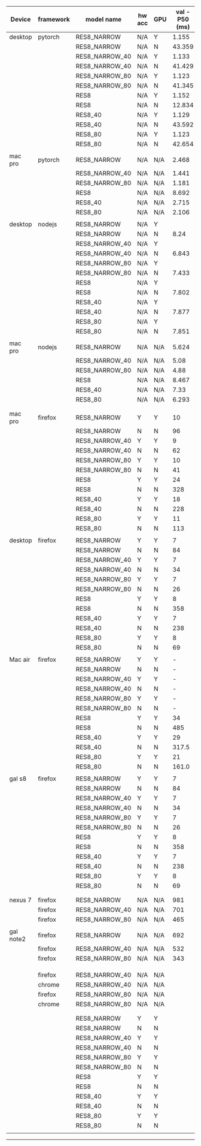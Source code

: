 | Device  |framework |    model name    | hw acc |  GPU  | val - P50  (ms) | val - P99  (ms) | val-acc (%) | test - P50  (ms) | val - P99  (ms) | test-acc (%) | notes                                                                 |
|---------|----------|------------------|--------|-------|-----------------|-----------------|-------------|------------------|-----------------|--------------|-----------------------------------------------------------------------|
| desktop | pytorch  | RES8_NARROW      | N/A    | Y     | 1.155           | 1.5432          | 91.10       | 1.156            | 1.442           | 91.19        |                                                                       |
|         |          | RES8_NARROW      | N/A    | N     | 43.359          | 67.245          | 91.10       | 43.551           | 67.366          | 91.19        |                                                                       |
|         |          | RES8_NARROW_40   | N/A    | Y     | 1.133           | 1.498           | 90.03       | 1.142            | 1.53            | 91.00        |                                                                       |
|         |          | RES8_NARROW_40   | N/A    | N     | 41.429          | 66.6311         | 90.03       | 41.658           | 66.83           | 91.00        |                                                                       |
|         |          | RES8_NARROW_80   | N/A    | Y     | 1.123           | 2.076           | 85.76       | 1.12             | 1.349           | 85.83        |                                                                       |
|         |          | RES8_NARROW_80   | N/A    | N     | 41.345          | 66.77           | 85.76       | 40.155           | 66.599          | 85.83        |                                                                       |
|         |          | RES8             | N/A    | Y     | 1.152           | 1.915           | 94.62       | 1.162            | 1.753           | 94.34        |                                                                       |
|         |          | RES8             | N/A    | N     | 12.834          | 67.382          | 94.62       | 12.695           | 66.576          | 94.34        |                                                                       |
|         |          | RES8_40          | N/A    | Y     | 1.129           | 1.882           | 94.07       | 1.129            | 1.7966          | 94.18        |                                                                       |
|         |          | RES8_40          | N/A    | N     | 43.592          | 66.896          | 94.07       | 43.637           | 66.921          | 94.18        |                                                                       |
|         |          | RES8_80          | N/A    | Y     | 1.123           | 1.175           | 91.29       | 1.129            | 1.199           | 91.29        |                                                                       |
|         |          | RES8_80          | N/A    | N     | 42.654          | 66.770          | 91.29       | 42.666           | 66.73           | 91.29        |                                                                       |
|         |          |                  |        |       |                 |                 |             |                  |                 |              |                                                                       |
| mac pro | pytorch  | RES8_NARROW      | N/A    | N/A   | 2.468           | 3.586           | 90.87       | 2.457            | 2.987           | 91.16        |                                                                       |
|         |          | RES8_NARROW_40   | N/A    | N/A   | 1.441           | 2.574           | 89.93       | 1.344            | 2.692           | 90.84        |                                                                       |
|         |          | RES8_NARROW_80   | N/A    | N/A   | 1.181           | 2.331           | 85.82       | 1.178            | 1.786           | 85.64        |                                                                       |
|         |          | RES8             | N/A    | N/A   | 8.692           | 9.615           | 94.66       | 8.706            | 10.55           | 94.15        |                                                                       |
|         |          | RES8_40          | N/A    | N/A   | 2.715           | 5.389           | 94.17       | 2.706            | 4.631           | 93.79        |                                                                       |
|         |          | RES8_80          | N/A    | N/A   | 2.106           | 3.422           | 91.45       | 2.082            | 2.239           | 91.36        |                                                                       |
|         |          |                  |        |       |                 |                 |             |                  |                 |              |                                                                       |
| desktop | nodejs   | RES8_NARROW      | N/A    | Y     |                 |                 |             |                  |                 |              |                                                                       |
|         |          | RES8_NARROW      | N/A    | N     | 8.24            | 12.947          | 90.77       | 7.318            | 11.308          | 91.36        |                                                                       |
|         |          | RES8_NARROW_40   | N/A    | Y     |                 |                 |             |                  |                 |              |                                                                       |
|         |          | RES8_NARROW_40   | N/A    | N     | 6.843           | 10.413          | 89.80       | 7.41             | 11.61           | 90.19        |                                                                       |
|         |          | RES8_NARROW_80   | N/A    | Y     |                 |                 |             |                  |                 |              |                                                                       |
|         |          | RES8_NARROW_80   | N/A    | N     | 7.433           | 11.247          | 85.95       | 7.634            | 11.251          | 85.51        |                                                                       |
|         |          | RES8             | N/A    | Y     |                 |                 |             |                  |                 |              |                                                                       |
|         |          | RES8             | N/A    | N     | 7.802           | 25.811          | 94.40       | 8.071            | 25.54           | 93.99        |                                                                       |
|         |          | RES8_40          | N/A    | Y     |                 |                 |             |                  |                 |              |                                                                       |
|         |          | RES8_40          | N/A    | N     | 7.877           | 13.167          | 93.70       | 7.969            | 12.543          | 94.28        |                                                                       |
|         |          | RES8_80          | N/A    | Y     |                 |                 |             |                  |                 |              |                                                                       |
|         |          | RES8_80          | N/A    | N     | 7.851           | 12.014          | 90.26       | 8.219            | 12.803          | 90.80        |                                                                       |
|         |          |                  |        |       |                 |                 |             |                  |                 |              |                                                                       |
| mac pro | nodejs   | RES8_NARROW      | N/A    | N/A   | 5.624           | 11.138          | 90.84       | 5.613            | 10.942          | 91.39        |                                                                       |
|         |          | RES8_NARROW_40   | N/A    | N/A   | 5.08            | 9.444           | 89.87       | 5.075            | 9.337           | 90.35        |                                                                       |
|         |          | RES8_NARROW_80   | N/A    | N/A   | 4.88            | 9.282           | 85.95       | 4.909            | 9.1             | 85.54        |                                                                       |
|         |          | RES8             | N/A    | N/A   | 8.467           | 14.941          | 94.40       | 8.192            | 13.973          | 93.99        |                                                                       |
|         |          | RES8_40          | N/A    | N/A   | 7.33            | 13.258          | 93.78       | 7.28             | 12.658          | 94.25        |                                                                       |
|         |          | RES8_80          | N/A    | N/A   | 6.293           | 50.216          | 90.26       | 6.22             | 13.118          | 90.84        |                                                                       |
|         |          |                  |        |       |                 |                 |             |                  |                 |              |                                                                       |
|         |          |                  |        |       |                 |                 |             |                  |                 |              |                                                                       |
| mac pro | firefox  | RES8_NARROW      | Y      | Y     | 10              | 23              | 90.33       | 10               | 23              | 90.78        |                                                                       |
|         |          | RES8_NARROW      | N      | N     | 96              | 152.1           | 90.33       | 94               | 149.22          | 90.78        |                                                                       |
|         |          | RES8_NARROW_40   | Y      | Y     | 9               | 23              | 88.84       | 9                | 23              | 88.99        |                                                                       |
|         |          | RES8_NARROW_40   | N      | N     | 62              | 101.1           | 88.84       | 61               | 101.22          | 88.99        |                                                                       |
|         |          | RES8_NARROW_80   | Y      | Y     | 10              | 24              | 85.09       | 9                | 24              | 84.9         |                                                                       |
|         |          | RES8_NARROW_80   | N      | N     | 41              | 85              | 85.09       | 41               | 72              | 84.9         |                                                                       |
|         |          | RES8             | Y      | Y     | 24              | 47              | 94.11       | 24               | 40              | 93.96        |                                                                       |
|         |          | RES8             | N      | N     | 328             | 393             | 94.11       | 338              | 396             | 93.96        |                                                                       |
|         |          | RES8_40          | Y      | Y     | 18              | 32              | 93.92       | 17               | 32              | 93.99        |                                                                       |
|         |          | RES8_40          | N      | N     | 228             | 292.1           | 93.92       | 227              | 281.22          | 93.99        |                                                                       |
|         |          | RES8_80          | Y      | Y     | 11              | 24              | 90.78       | 11               | 29.22           | 91.23        |                                                                       |
|         |          | RES8_80          | N      | N     | 113             | 164             | 90.78       | 114              | 162             | 91.23        |                                                                       |
|         |          |                  |        |       |                 |                 |             |                  |                 |              |                                                                       |
| desktop | firefox  | RES8_NARROW      | Y      | Y     | 7               | 26              | 90.42       | 7                | 28              | 90.91        |                                                                       |
|         |          | RES8_NARROW      | N      | N     | 84              | 127.1           | 90.42       | 86               | 126             | 90.91        |                                                                       |
|         |          | RES8_NARROW_40   | Y      | Y     | 7               | 16              | 88.97       | 7                | 16              | 89.15        |                                                                       |
|         |          | RES8_NARROW_40   | N      | N     | 34              | 81              | 88.97       | 36               | 93.22           | 89.15        |                                                                       |
|         |          | RES8_NARROW_80   | Y      | Y     | 7               | 16              | 85.12       | 7                | 16              | 84.96        |                                                                       |
|         |          | RES8_NARROW_80   | N      | N     | 26              | 35              | 85.12       | 27               | 39              | 84.96        |                                                                       |
|         |          | RES8             | Y      | Y     | 8               | 17              | 94.21       | 8                | 17              | 94.06        |                                                                       |
|         |          | RES8             | N      | N     | 358             | 420.1           | 94.21       | 354              | 413             | 94.06        |                                                                       |
|         |          | RES8_40          | Y      | Y     | 7               | 16              | 93.89       | 7                | 16              | 93.96        |                                                                       |
|         |          | RES8_40          | N      | N     | 238             | 297             | 93.89       | 239              | 297             | 93.96        |                                                                       |
|         |          | RES8_80          | Y      | Y     | 8               | 17              | 90.81       | 7                | 16              | 91.26        |                                                                       |
|         |          | RES8_80          | N      | N     | 69              | 147             | 90.81       | 67               | 112.22          | 91.26        |                                                                       |
|         |          |                  |        |       |                 |                 |             |                  |                 |              |                                                                       |
| Mac air | firefox  | RES8_NARROW      | Y      | Y     | -               | 26              | -           | 19               | 17              | 88.96        |                                                                       |
|         |          | RES8_NARROW      | N      | N     | -               | 127.1           | -           | 115.00           | 185.86          | 88.96        |                                                                       |
|         |          | RES8_NARROW_40   | Y      | Y     | -               | 16              | -           | 17               | 88.0            | 87.98        |                                                                       |
|         |          | RES8_NARROW_40   | N      | N     | -               | 81              | -           | 86.5             | 160             | 87.98        |                                                                       |
|         |          | RES8_NARROW_80   | Y      | Y     | -               | 16              | -           | 16               | 79              | 84.09        |                                                                       |
|         |          | RES8_NARROW_80   | N      | N     | -               | 35              | -           | 58               | 123             | 84.09        |                                                                       |
|         |          | RES8             | Y      | Y     | 34              | 98.93           | -           | 34               | 98.93           | 94.48        |                                                                       |
|         |          | RES8             | N      | N     | 485             | 563.79          | -           | 485              | 563.79          | 94.48        |                                                                       |
|         |          | RES8_40          | Y      | Y     | 29              | 96.93           | -           | 29               | 96.93           | 92.53        |                                                                       |
|         |          | RES8_40          | N      | N     | 317.5           | 399.93          | -           | 317.5            | 399.93          | 92.53        |                                                                       |
|         |          | RES8_80          | Y      | Y     | 21              | 80              | -           | 21               | 80              | 90.25        |                                                                       |
|         |          | RES8_80          | N      | N     | 161.0           | 234             | -           | 161.0            | 234             | 90.25        |                                                                       |
|         |          |                  |        |       |                 |                 |             |                  |                 |              |                                                                       |
| gal s8  | firefox  | RES8_NARROW      | Y      | Y     | 7               | 26              | -           | 43               | 78              | 88.96        |                                                                       |
|         |          | RES8_NARROW      | N      | N     | 84              | 127.1           | -           | 265              | 393             | 88.96        |                                                                       |
|         |          | RES8_NARROW_40   | Y      | Y     | 7               | 16              | -           | 40               | 77.93           | 88.63        |                                                                       |
|         |          | RES8_NARROW_40   | N      | N     | 34              | 81              | -           | 205              | 336             | 88.63        |                                                                       |
|         |          | RES8_NARROW_80   | Y      | Y     | 7               | 16              | -           | 38.5             | 78.93           | 83.11        |                                                                       |
|         |          | RES8_NARROW_80   | N      | N     | 26              | 35              | -           | 137              | 264.72          | 83.11        |                                                                       |
|         |          | RES8             | Y      | Y     | 8               | 17              | -           | 60               | 99.72           | 94.06        |                                                                       |
|         |          | RES8             | N      | N     | 358             | 420.1           | -           | 1105             | 1224.79         | 94.06        |                                                                       |
|         |          | RES8_40          | Y      | Y     | 7               | 16              | -           | 54               | 89.93           | 92.53        |                                                                       |
|         |          | RES8_40          | N      | N     | 238             | 297             | -           | 742              | 861             | 92.53        |                                                                       |
|         |          | RES8_80          | Y      | Y     | 8               | 17              | -           | 43               | 80.86           | 90.25        |                                                                       |
|         |          | RES8_80          | N      | N     | 69              | 147             | -           | 376              | 512.79          | 90.25        |                                                                       |
|         |          |                  |        |       |                 |                 |             |                  |                 |              |                                                                       |
|         |          |                  |        |       |                 |                 |             |                  |                 |              |                                                                       |
| nexus 7 | firefox  | RES8_NARROW      | N/A    | N/A   | 981             | 1340            | 90.35       | 999              | 1382.22         | 90.94        |                                                                       |
|         | firefox  | RES8_NARROW_40   | N/A    | N/A   | 701             | 1137.2          | 88.96       | 714              | 1136            | 89.37        |                                                                       |
|         | firefox  | RES8_NARROW_80   | N/A    | N/A   | 465             | 916.2           | 85.15       | 465              | 936.88          | 84.96        |                                                                       |
|         |          |                  |        |       |                 |                 |             |                  |                 |              |                                                                       |
|gal note2| firefox  | RES8_NARROW      | N/A    | N/A   | 692             | 1006            | 90.35       | 720              | 1018            | 89.12        |                                                                       |
|         | firefox  | RES8_NARROW_40   | N/A    | N/A   | 532             | 850             | 88.96       | 535              | 857             | 89.37        |                                                                       |
|         | firefox  | RES8_NARROW_80   | N/A    | N/A   | 343             | 666             | 85.15       | 345              | 601             | 84.96        |                                                                       |
|         |          |                  |        |       |                 |                 |             |                  |                 |              |                                                                       |
|         |          |                  |        |       |                 |                 |             |                  |                 |              |                                                                       |
|         |          |                  |        |       |                 |                 |             |                  |                 |              |                                                                       |
|         | firefox  | RES8_NARROW_40   | N/A    | N/A   |                 |                 |             |                  |                 |              |                                                                       |
|         | chrome   | RES8_NARROW_40   | N/A    | N/A   |                 |                 |             |                  |                 |              |                                                                       |
|         | firefox  | RES8_NARROW_80   | N/A    | N/A   |                 |                 |             |                  |                 |              |                                                                       |
|         | chrome   | RES8_NARROW_80   | N/A    | N/A   |                 |                 |             |                  |                 |              |                                                                       |
|         |          |                  |        |       |                 |                 |             |                  |                 |              |                                                                       |
|         |          |                  |        |       |                 |                 |             |                  |                 |              |                                                                       |
|         |          | RES8_NARROW      | Y      | Y     |                 |                 |             |                  |                 |              |                                                                       |
|         |          | RES8_NARROW      | N      | N     |                 |                 |             |                  |                 |              |                                                                       |
|         |          | RES8_NARROW_40   | Y      | Y     |                 |                 |             |                  |                 |              |                                                                       |
|         |          | RES8_NARROW_40   | N      | N     |                 |                 |             |                  |                 |              |                                                                       |
|         |          | RES8_NARROW_80   | Y      | Y     |                 |                 |             |                  |                 |              |                                                                       |
|         |          | RES8_NARROW_80   | N      | N     |                 |                 |             |                  |                 |              |                                                                       |
|         |          | RES8             | Y      | Y     |                 |                 |             |                  |                 |              |                                                                       |
|         |          | RES8             | N      | N     |                 |                 |             |                  |                 |              |                                                                       |
|         |          | RES8_40          | Y      | Y     |                 |                 |             |                  |                 |              |                                                                       |
|         |          | RES8_40          | N      | N     |                 |                 |             |                  |                 |              |                                                                       |
|         |          | RES8_80          | Y      | Y     |                 |                 |             |                  |                 |              |                                                                       |
|         |          | RES8_80          | N      | N     |                 |                 |             |                  |                 |              |                                                                       |
|         |          |                  |        |       |                 |                 |             |                  |                 |              |                                                                       |
-----
